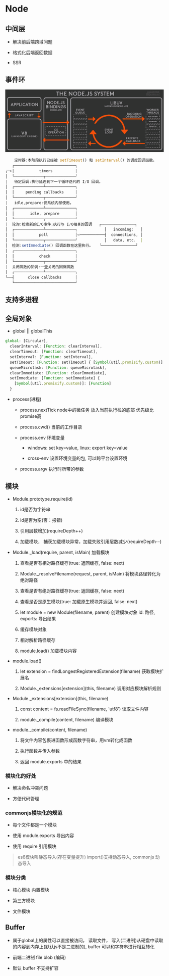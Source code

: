 # Node

## 中间层

- 解决前后端跨域问题

- 格式化后端返回数据

- SSR

## 事件环

![event-loop](../img/event-loop.png)

``````js
    定时器:本阶段执行已经被 setTimeout() 和 setInterval() 的调度回调函数。
   ┌───────────────────────────┐
┌─>│           timers          │ 
│  └─────────────┬─────────────┘
|   待定回调:执行延迟到下一个循环迭代的 I/O 回调。
│  ┌─────────────┴─────────────┐
│  │     pending callbacks     │
│  └─────────────┬─────────────┘
|   idle,prepare:仅系统内部使用。
│  ┌─────────────┴─────────────┐
│  │       idle, prepare       │
│  └─────────────┬─────────────┘      
|  轮询:检索新的I/O事件;执行与 I/O相关的回调   ┌───────────────┐
│  ┌─────────────┴─────────────┐            │   incoming:   │
│  │           poll            │<───────────┤  connections, │
│  └─────────────┬─────────────┘            │   data, etc.  │
│  检测:setImmediate() 回调函数在这里执行。   └───────────────┘
│  ┌─────────────┴─────────────┐      
│  │           check           │
│  └─────────────┬─────────────┘
|  关闭函数的回调:一些关闭的回调函数
│  ┌─────────────┴─────────────┐
└──┤      close callbacks      │
   └───────────────────────────┘
``````

## 支持多进程

## 全局对象

- global || globalThis

``````js
global: [Circular],
  clearInterval: [Function: clearInterval],
  clearTimeout: [Function: clearTimeout],
  setInterval: [Function: setInterval],
  setTimeout: [Function: setTimeout] { [Symbol(util.promisify.custom)]: [Function] },
  queueMicrotask: [Function: queueMicrotask],
  clearImmediate: [Function: clearImmediate],
  setImmediate: [Function: setImmediate] {
    [Symbol(util.promisify.custom)]: [Function]
  }
``````

- process(进程)

  - process.nextTick node中的微任务 放入当前执行栈的底部 优先级比promise高

  - process.cwd()  当前的工作目录

  - process.env 环境变量

    - windows: set key=value, linux: export key=value

    - cross-env 设置环境变量的包, 可以跨平台设置环境

  - process.argv 执行时所带的参数

## 模块

- Module.prototype.require(id)

  1. id是否为字符串

  2. id是否为空(否：报错)

  3. 引用层数增加(requireDepth++)

  4. 加载模块， 捕获加载模块异常，加载失败引用层数减少(requireDepth--)

- Module._load(require, parent, isMain) 加载模块

  1. 查看是否有相对路径缓存(true: 返回缓存, false: next)

  2. Module._resolveFilename(request, parent, isMain) 将模块路径转化为绝对路径

  3. 查看是否有绝对路径缓存(true: 返回缓存, false: next)

  4. 查看是否是原生模块(true: 加载原生模块并返回, false: next)

  5. let module = new Module(filename, parent) 创建模块对象 id: 路径, exports: 导出结果

  6. 缓存模块对象

  7. 相对解析路径缓存

  8. module.load() 加载模块内容

- module.load()
 
  1. let extension = findLongestRegisteredExtension(filename) 获取模块扩展名

  2. Module._extensions[extension](this, filename) 调用对应模块解析规则

- Module._extensions[extension](this, filename)

  1. const content = fs.readFileSync(filename, 'utf8') 读取文件内容

  2. module._compile(content, filename) 编译模块

- module._compile(content, filename) 

  1. 将文件内容包裹进函数形成函数字符串，用vm转化成函数

  2. 执行函数并传入参数

  3. 返回 module.exports 中的结果

### 模块化的好处

- 解决命名冲突问题

- 方便代码管理

### commonjs模块化的规范

- 每个文件都是一个模块

- 使用 module.exports 导出内容

- 使用 require 引用模块

>es6模块叫静态导入(存在变量提升) import()支持动态导入, commonjs 动态导入

### 模块分类

- 核心模块 内置模块

- 第三方模块

- 文件模块

## Buffer

- 属于global上的属性可以直接被访问， 读取文件， 写入(二进制)从硬盘中读取的内容到内存上(默认js不是二进制的), buffer 可以和字符串进行相互转化

- 前端二进制 file blob (编码)

- 默认 buffer 不支持扩容

